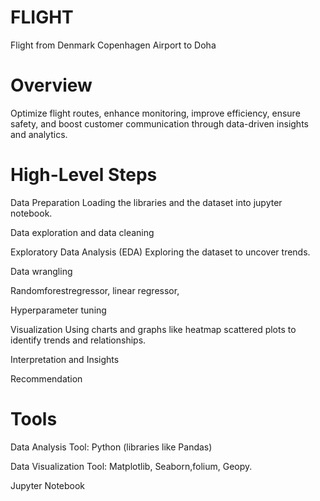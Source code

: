 # FLIGHT
Flight from  Denmark Copenhagen Airport to Doha
# Overview
Optimize flight routes, enhance monitoring, improve efficiency, ensure safety, and boost customer communication through data-driven insights and analytics.
# High-Level Steps
Data Preparation Loading the libraries and the dataset into jupyter notebook.  

Data exploration and data cleaning

Exploratory Data Analysis (EDA) Exploring the dataset to uncover trends.

Data wrangling

Randomforestregressor, linear regressor, 

Hyperparameter tuning

Visualization Using charts and graphs like heatmap scattered plots to identify trends and relationships.

Interpretation and Insights

Recommendation
# Tools
Data Analysis Tool: Python (libraries like Pandas)

Data Visualization Tool: Matplotlib, Seaborn,folium, Geopy.

Jupyter Notebook
